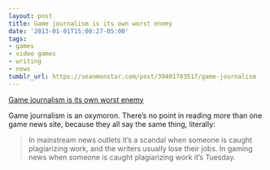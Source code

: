 ```yaml
---
layout: post
title: Game journalism is its own worst enemy
date: '2013-01-01T15:00:27-05:00'
tags:
- games
- video games
- writing
- news
tumblr_url: https://seanmonstar.com/post/39401703517/game-journalism
---
```

[Game journalism is its own worst enemy](http://penny-arcade.com/report/editorial-article/bad-linking-plagiarism-and-re-writes-how-game-journalism-is-its-own-worst-e)  

Game journalism is an oxymoron. There’s no point in reading more than one game news site, because they all say the same thing, literally:

> In mainstream news outlets it’s a scandal when someone is caught plagiarizing work, and the writers usually lose their jobs. In gaming news when someone is caught plagiarizing work it’s Tuesday.

